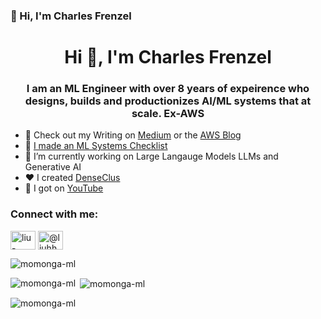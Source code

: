 ### 👋 Hi, I'm Charles Frenzel

<h1 align="center">Hi 👋, I'm Charles Frenzel</h1>
<h3 align="center">I am an ML Engineer with over 8 years of expeirence who designs, builds and productionizes AI/ML systems that at scale. Ex-AWS</h3>


- 📝 Check out my Writing on [Medium](https://charles-frenzel.medium.com/) or the [AWS Blog](https://www.google.com/search?q=site%3Aaws.amazon.com%2Fblogs%2F+Charles+Frenzel)
- 🤖 [I made an ML Systems Checklist](https://docs.aws.amazon.com/prescriptive-guidance/latest/mlops-checklist/introduction.html?did=pg_card&trk=pg_card)
- 🔭 I’m currently working on Large Langauge Models LLMs and Generative AI
- ❤️ I created [DenseClus](https://github.com/awslabs/amazon-denseclus)
- 🎥 I got on [YouTube](https://www.youtube.com/watch?v=lT8b6g8veqQ)
  
<h3 align="left">Connect with me:</h3>
<p align="left">
<a href="https://www.linkedin.com/in/cfrenzel/" target="blank"><img align="center" src="https://cdn.jsdelivr.net/npm/simple-icons@3.0.1/icons/linkedin.svg" alt="liu-haohui" height="30" width="40" /></a>
<a href="https://medium.com/charles-frenzel" target="blank"><img align="center" src="https://cdn.jsdelivr.net/npm/simple-icons@3.0.1/icons/medium.svg" alt="@liuhh02" height="30" width="40" /></a>
</p>

<p align="left"> <img src="https://komarev.com/ghpvc/?username=momonga-ml&label=Profile%20views&color=3fd4ca&style=flat-square" alt="momonga-ml" /> </p>


<p><p><img align="left" src="https://github-readme-stats.vercel.app/api/top-langs?username=momonga-ml&show_icons=true&locale=en&langs_count=7&layout=compact&theme=vue&hide=html,scss,css" alt="momonga-ml" /></p></p>
<p>&nbsp;<img align="center" src="https://github-readme-stats.vercel.app/api?username=momonga-ml&show_icons=true&locale=en&theme=vue&hide=prs,issues" alt="momonga-ml" /></p>

<p><img align="center" src="https://github-readme-streak-stats.herokuapp.com/?user=momonga-ml&theme=blueberry_duo" alt="momonga-ml" /></p>
